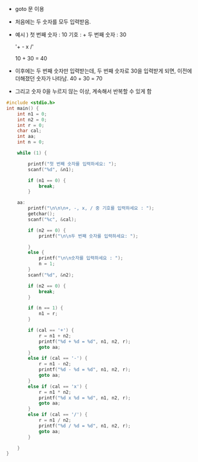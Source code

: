 - goto 문 이용

- 처음에는 두 숫자를 모두 입력받음.

- 예시 )
  첫 번째 숫자 : 10
	기호 : +
	두 번째 숫자 : 30

	'+ - x /'

  10 + 30 = 40

- 이후에는 두 번째 숫자만 입력받는데, 두 번째 숫자로 30을 입력받게 되면,
	이전에 더해졌던 숫자가 나타남.
	40 + 30 = 70

- 그리고 숫자 0을 누르지 않는 이상, 계속해서 반복할 수 있게 함



```c
#include <stdio.h>
int main() {
	int n1 = 0;
	int n2 = 0;
	int r = 0;
	char cal;
	int aa;
	int n = 0;

	while (1) {

		printf("첫 번째 숫자를 입력하세요: ");
		scanf("%d", &n1);

		if (n1 == 0) {
			break;
		}

	aa:
		printf("\n\n\n+, -, x, / 중 기호를 입력하세요 : ");
		getchar();
		scanf("%c", &cal);

		if (n2 == 0) {
			printf("\n\n두 번째 숫자를 입력하세요: ");

		}
		else {
			printf("\n\n숫자를 입력하세요 : ");
			n = 1;
		}
		scanf("%d", &n2);

		if (n2 == 0) {
			break;
		}

		if (n == 1) {
			n1 = r;
		}

		if (cal == '+') {
			r = n1 + n2;
			printf("%d + %d = %d", n1, n2, r);
			goto aa;
		}
		else if (cal == '-') {
			r = n1 - n2;
			printf("%d - %d = %d", n1, n2, r);
			goto aa;
		}
		else if (cal == 'x') {
			r = n1 * n2;
			printf("%d x %d = %d", n1, n2, r);
			goto aa;
		}
		else if (cal == '/') {
			r = n1 / n2;
			printf("%d / %d = %d", n1, n2, r);
			goto aa;
		}

	}
}


```
